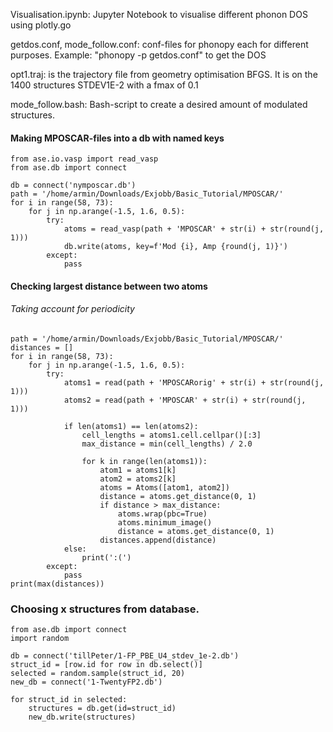 Visualisation.ipynb: 
Jupyter Notebook to visualise different phonon DOS using plotly.go

getdos.conf, mode_follow.conf:
conf-files for phonopy each for different purposes. 
Example: "phonopy -p getdos.conf" to get the DOS

opt1.traj:
is the trajectory file from geometry optimisation BFGS. It is on the 1400 structures STDEV1E-2 with a fmax of 0.1

mode_follow.bash:
Bash-script to create a desired amount of modulated structures.


#### Making MPOSCAR-files into a db with named keys
```
from ase.io.vasp import read_vasp
from ase.db import connect

db = connect('nymposcar.db')
path = '/home/armin/Downloads/Exjobb/Basic_Tutorial/MPOSCAR/'
for i in range(58, 73):
    for j in np.arange(-1.5, 1.6, 0.5):
        try:
            atoms = read_vasp(path + 'MPOSCAR' + str(i) + str(round(j, 1)))
            db.write(atoms, key=f'Mod {i}, Amp {round(j, 1)}')
        except:
            pass
```

#### Checking largest distance between two atoms
###### Taking account for periodicity 
```
path = '/home/armin/Downloads/Exjobb/Basic_Tutorial/MPOSCAR/'
distances = []
for i in range(58, 73):
    for j in np.arange(-1.5, 1.6, 0.5):
        try:
            atoms1 = read(path + 'MPOSCARorig' + str(i) + str(round(j, 1)))
            atoms2 = read(path + 'MPOSCAR' + str(i) + str(round(j, 1)))

            if len(atoms1) == len(atoms2):
                cell_lengths = atoms1.cell.cellpar()[:3]
                max_distance = min(cell_lengths) / 2.0

                for k in range(len(atoms1)):
                    atom1 = atoms1[k]
                    atom2 = atoms2[k]
                    atoms = Atoms([atom1, atom2])
                    distance = atoms.get_distance(0, 1)
                    if distance > max_distance:
                        atoms.wrap(pbc=True)
                        atoms.minimum_image()
                        distance = atoms.get_distance(0, 1)
                    distances.append(distance)
            else:
                print(':(')
        except:
            pass
print(max(distances))
```

### Choosing x structures from database.
```
from ase.db import connect
import random 

db = connect('tillPeter/1-FP_PBE_U4_stdev_1e-2.db')
struct_id = [row.id for row in db.select()]
selected = random.sample(struct_id, 20)
new_db = connect('1-TwentyFP2.db')

for struct_id in selected:
    structures = db.get(id=struct_id)
    new_db.write(structures)
```

